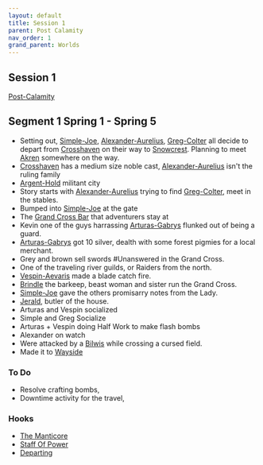 ```yaml
---
layout: default
title: Session 1
parent: Post Calamity
nav_order: 1
grand_parent: Worlds
---
```

## Session 1
[Post-Calamity](Post-Calamity)

## Segment 1 Spring 1 - Spring 5
* Setting out, [Simple-Joe](Simple-Joe), [Alexander-Aurelius](Alexander-Aurelius), [Greg-Colter](Greg-Colter) all decide to depart from [Crosshaven](Crosshaven) on their way to [Snowcrest](Snowcrest). Planning to meet [Akren](Akren) somewhere on the way.
* [Crosshaven](Crosshaven) has a medium size noble cast, [Alexander-Aurelius](Alexander-Aurelius) isn't the ruling family
* [Argent-Hold](Argent-Hold) militant city
* Story starts with [Alexander-Aurelius](Alexander-Aurelius) trying to find [Greg-Colter](Greg-Colter), meet in the stables.
* Bumped into [Simple-Joe](Simple-Joe) at the gate
* The [Grand Cross Bar](Crosshaven#Grand%20Cross%20Bar) that adventurers stay at
* Kevin one of the guys harrassing [Arturas-Gabrys](Arturas-Gabrys) flunked out of being a guard.
* [Arturas-Gabrys](Arturas-Gabrys) got 10 silver, dealth with some forest pigmies for a local merchant.
* Grey and brown sell swords #Unanswered in the Grand Cross.
* One of the traveling river guilds, or Raiders from the north.
* [Vespin-Aevaris](Vespin-Aevaris) made a blade catch fire.
* [Brindle](Crosshaven#Brindle) the barkeep, beast woman and sister run the Grand Cross.
* [Simple-Joe](Simple-Joe) gave the others promisarry notes from the Lady.
* [Jerald](Crosshaven#Jerald), butler of the house.
* Arturas and Vespin socialized
* Simple and Greg Socialize
* Arturas + Vespin doing Half Work to make flash bombs
* Alexander on watch
* Were attacked by a [Bilwis](Monsters#Bilwis) while crossing a cursed field.
* Made it to [Wayside](Wayside)

### To Do
* Resolve crafting bombs,
* Downtime activity for the travel,

### Hooks
* [The Manticore](Hooks#The%20Manticore)
* [Staff Of Power](Hooks#Staff%20Of%20Power)
* [Departing](Hooks#Departing)
